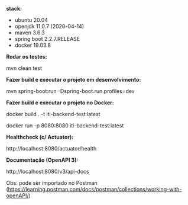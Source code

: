 **stack:**

- ubuntu 20.04
- openjdk 11.0.7 (2020-04-14)
- maven 3.6.3
- spring boot 2.2.7.RELEASE
- docker 19.03.8

**Rodar os testes:**

mvn clean test

**Fazer build e executar o projeto em desenvolvimento:**

mvn spring-boot:run -Dspring-boot.run.profiles=dev

**Fazer build e executar o projeto no Docker:**

docker build . -t iti-backend-test:latest

docker run -p 8080:8080 iti-backend-test:latest
 
**Healthcheck (c/ Actuator):**

http://localhost:8080/actuator/health

**Documentação (OpenAPI 3):**

http://localhost:8080/v3/api-docs

Obs: pode ser importado no Postman (https://learning.postman.com/docs/postman/collections/working-with-openAPI/)
